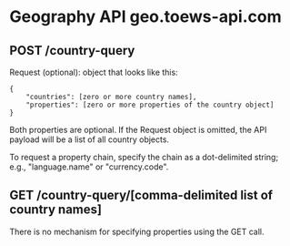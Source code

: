# Geography API geo.toews-api.com

## POST /country-query
Request (optional): object that looks like this:
```
{
    "countries": [zero or more country names],
    "properties": [zero or more properties of the country object]
}
```
Both properties are optional. If the Request object is omitted, the API payload will be a list of all country objects.

To request a property chain, specify the chain as a dot-delimited string; e.g., "language.name" or "currency.code".


## GET /country-query/[comma-delimited list of country names]
There is no mechanism for specifying properties using the GET call.
